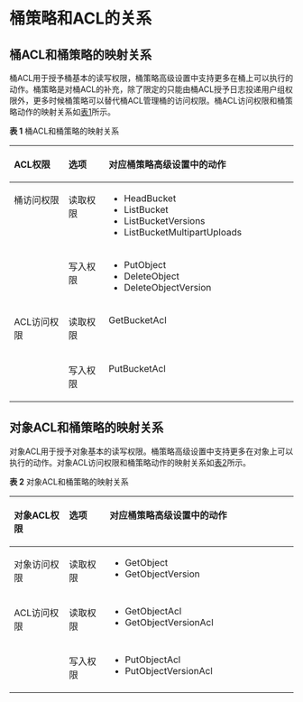 # 桶策略和ACL的关系<a name="zh-cn_topic_0066088967"></a>

## 桶ACL和桶策略的映射关系<a name="section9370125413594"></a>

桶ACL用于授予桶基本的读写权限，桶策略高级设置中支持更多在桶上可以执行的动作。桶策略是对桶ACL的补充，除了限定的只能由桶ACL授予日志投递用户组权限外，更多时候桶策略可以替代桶ACL管理桶的访问权限。桶ACL访问权限和桶策略动作的映射关系如[表1](#table183716545593)所示。

**表 1**  桶ACL和桶策略的映射关系

<a name="table183716545593"></a>
<table><thead align="left"><tr id="row10426205416593"><th class="cellrowborder" valign="top" width="19.191919191919194%" id="mcps1.2.4.1.1"><p id="p6426165418599"><a name="p6426165418599"></a><a name="p6426165418599"></a>ACL权限</p>
</th>
<th class="cellrowborder" valign="top" width="14.141414141414144%" id="mcps1.2.4.1.2"><p id="p1842615544595"><a name="p1842615544595"></a><a name="p1842615544595"></a>选项</p>
</th>
<th class="cellrowborder" valign="top" width="66.66666666666667%" id="mcps1.2.4.1.3"><p id="p8428125435912"><a name="p8428125435912"></a><a name="p8428125435912"></a>对应桶策略高级设置中的动作</p>
</th>
</tr>
</thead>
<tbody><tr id="row942885416596"><td class="cellrowborder" rowspan="2" valign="top" width="19.191919191919194%" headers="mcps1.2.4.1.1 "><p id="p184281354195919"><a name="p184281354195919"></a><a name="p184281354195919"></a>桶访问权限</p>
</td>
<td class="cellrowborder" valign="top" width="14.141414141414144%" headers="mcps1.2.4.1.2 "><p id="p54287547598"><a name="p54287547598"></a><a name="p54287547598"></a>读取权限</p>
</td>
<td class="cellrowborder" valign="top" width="66.66666666666667%" headers="mcps1.2.4.1.3 "><a name="ul1242814546590"></a><a name="ul1242814546590"></a><ul id="ul1242814546590"><li>HeadBucket</li><li>ListBucket</li><li>ListBucketVersions</li><li>ListBucketMultipartUploads</li></ul>
</td>
</tr>
<tr id="row1242885414593"><td class="cellrowborder" valign="top" headers="mcps1.2.4.1.1 "><p id="p134281454115913"><a name="p134281454115913"></a><a name="p134281454115913"></a>写入权限</p>
</td>
<td class="cellrowborder" valign="top" headers="mcps1.2.4.1.2 "><a name="ul84281154125913"></a><a name="ul84281154125913"></a><ul id="ul84281154125913"><li>PutObject</li><li>DeleteObject</li><li>DeleteObjectVersion</li></ul>
</td>
</tr>
<tr id="row17428135413591"><td class="cellrowborder" rowspan="2" valign="top" width="19.191919191919194%" headers="mcps1.2.4.1.1 "><p id="p174281154105920"><a name="p174281154105920"></a><a name="p174281154105920"></a>ACL访问权限</p>
</td>
<td class="cellrowborder" valign="top" width="14.141414141414144%" headers="mcps1.2.4.1.2 "><p id="p1142885415597"><a name="p1142885415597"></a><a name="p1142885415597"></a>读取权限</p>
</td>
<td class="cellrowborder" valign="top" width="66.66666666666667%" headers="mcps1.2.4.1.3 "><p id="p1842815542599"><a name="p1842815542599"></a><a name="p1842815542599"></a>GetBucketAcl</p>
</td>
</tr>
<tr id="row15428654125911"><td class="cellrowborder" valign="top" headers="mcps1.2.4.1.1 "><p id="p1742825465912"><a name="p1742825465912"></a><a name="p1742825465912"></a>写入权限</p>
</td>
<td class="cellrowborder" valign="top" headers="mcps1.2.4.1.2 "><p id="p2429554125918"><a name="p2429554125918"></a><a name="p2429554125918"></a>PutBucketAcl</p>
</td>
</tr>
</tbody>
</table>

## 对象ACL和桶策略的映射关系<a name="section816016146119"></a>

对象ACL用于授予对象基本的读写权限。桶策略高级设置中支持更多在对象上可以执行的动作。对象ACL访问权限和桶策略动作的映射关系如[表2](#table4160714016)所示。

**表 2**  对象ACL和桶策略的映射关系

<a name="table4160714016"></a>
<table><thead align="left"><tr id="row122474141815"><th class="cellrowborder" valign="top" width="19.388061193880613%" id="mcps1.2.4.1.1"><p id="p92471614310"><a name="p92471614310"></a><a name="p92471614310"></a>对象ACL权限</p>
</th>
<th class="cellrowborder" valign="top" width="14.288571142885711%" id="mcps1.2.4.1.2"><p id="p1024713142118"><a name="p1024713142118"></a><a name="p1024713142118"></a>选项</p>
</th>
<th class="cellrowborder" valign="top" width="66.32336766323368%" id="mcps1.2.4.1.3"><p id="p62479146116"><a name="p62479146116"></a><a name="p62479146116"></a>对应桶策略高级设置中的动作</p>
</th>
</tr>
</thead>
<tbody><tr id="row1724718148112"><td class="cellrowborder" valign="top" width="19.388061193880613%" headers="mcps1.2.4.1.1 "><p id="p102479141019"><a name="p102479141019"></a><a name="p102479141019"></a>对象访问权限</p>
</td>
<td class="cellrowborder" valign="top" width="14.288571142885711%" headers="mcps1.2.4.1.2 "><p id="p724781411118"><a name="p724781411118"></a><a name="p724781411118"></a>读取权限</p>
</td>
<td class="cellrowborder" valign="top" width="66.32336766323368%" headers="mcps1.2.4.1.3 "><a name="ul1424715141914"></a><a name="ul1424715141914"></a><ul id="ul1424715141914"><li>GetObject</li><li>GetObjectVersion</li></ul>
</td>
</tr>
<tr id="row12247101419112"><td class="cellrowborder" rowspan="2" valign="top" width="19.388061193880613%" headers="mcps1.2.4.1.1 "><p id="p62471514814"><a name="p62471514814"></a><a name="p62471514814"></a>ACL访问权限</p>
</td>
<td class="cellrowborder" valign="top" width="14.288571142885711%" headers="mcps1.2.4.1.2 "><p id="p72471314311"><a name="p72471314311"></a><a name="p72471314311"></a>读取权限</p>
</td>
<td class="cellrowborder" valign="top" width="66.32336766323368%" headers="mcps1.2.4.1.3 "><a name="ul324718149119"></a><a name="ul324718149119"></a><ul id="ul324718149119"><li>GetObjectAcl</li><li>GetObjectVersionAcl</li></ul>
</td>
</tr>
<tr id="row122478141116"><td class="cellrowborder" valign="top" headers="mcps1.2.4.1.1 "><p id="p8247614513"><a name="p8247614513"></a><a name="p8247614513"></a>写入权限</p>
</td>
<td class="cellrowborder" valign="top" headers="mcps1.2.4.1.2 "><a name="ul122471014113"></a><a name="ul122471014113"></a><ul id="ul122471014113"><li>PutObjectAcl</li><li>PutObjectVersionAcl</li></ul>
</td>
</tr>
</tbody>
</table>

